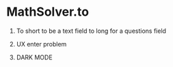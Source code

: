 # MathSolver.to

1. To short to be a text field to long for a questions field

2. UX enter problem

3. DARK MODE
